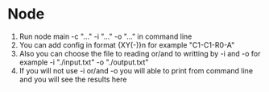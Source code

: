 # Node
1. Run node main -c "..." -i "..." -o "..." in command line
2. You can add config in format {XY(-)}n for example "C1-C1-R0-A"
3. Also you can choose the file to reading or/and to writting  by -i and -o for example -i "./input.txt" -o "./output.txt"
4. If you will not use -i or/and -o you will able to print from command line and you will see the results here
